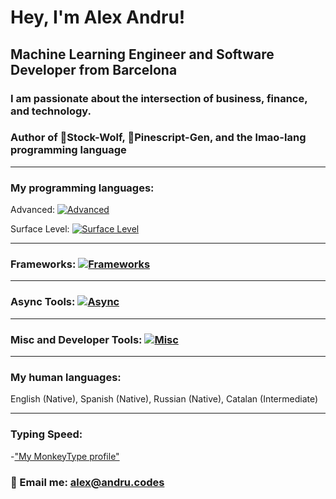 # Hey, I'm Alex Andru!

## Machine Learning Engineer and Software Developer from Barcelona

### I am passionate about the intersection of business, finance, and technology.

### Author of 🐺Stock-Wolf, 🌲Pinescript-Gen, and the lmao-lang programming language
---

### My programming languages:

Advanced: [![Advanced](https://skillicons.dev/icons?i=python,ts,html,css,js)](https://skillicons.dev)

Surface Level: [![Surface Level](https://skillicons.dev/icons?i=c,php,mysql,dart,cs,lua)](https://skillicons.dev)

---

### Frameworks: [![Frameworks](https://skillicons.dev/icons?i=pytorch,tensorflow,vite,vitest,jest,react,tailwind,nextjs,deno,bootstrap,flutter,unity,opencv,wordpress)](https://skillicons.dev)

---

### Async Tools: [![Async](https://skillicons.dev/icons?i=figma,xd,git,githubactions,github)](https://skillicons.dev)

---

### Misc and Developer Tools: [![Misc](https://skillicons.dev/icons?i=redux,docker,aws,gcp,regex,linux,sass,styledcomponents,prisma,netlify,vercel,nodejs,nginx,mongodb,visualstudio,vscode,raspberrypi,postman,postgres,androidstudio)](https://skillicons.dev)

---

### My human languages:

English (Native), Spanish (Native), Russian (Native), Catalan (Intermediate)

---

### Typing Speed:
  -["My MonkeyType profile"](https://monkeytype.com/profile/alex007d)


### 📨 Email me: alex@andru.codes
